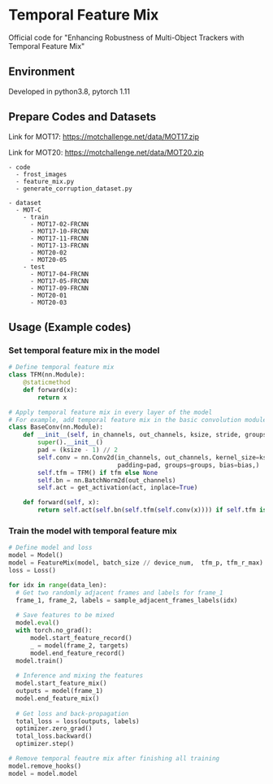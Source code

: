 # Temporal Feature Mix
Official code for "Enhancing Robustness of Multi-Object Trackers with Temporal Feature Mix"

## Environment
Developed in python3.8, pytorch 1.11

## Prepare Codes and Datasets
Link for MOT17: https://motchallenge.net/data/MOT17.zip

Link for MOT20: https://motchallenge.net/data/MOT20.zip

```
- code
  - frost_images
  - feature_mix.py
  - generate_corruption_dataset.py

- dataset
  - MOT-C
    - train
      - MOT17-02-FRCNN
      - MOT17-10-FRCNN
      - MOT17-11-FRCNN
      - MOT17-13-FRCNN
      - MOT20-02
      - MOT20-05
    - test
      - MOT17-04-FRCNN
      - MOT17-05-FRCNN
      - MOT17-09-FRCNN
      - MOT20-01
      - MOT20-03
```

## Usage (Example codes)
### Set temporal feature mix in the model
```python
# Define temporal feature mix
class TFM(nn.Module):
    @staticmethod
    def forward(x):
        return x

# Apply temporal feature mix in every layer of the model
# For example, add temporal feature mix in the basic convolution module of the model
class BaseConv(nn.Module):
    def __init__(self, in_channels, out_channels, ksize, stride, groups=1, bias=False, act="silu", tfm=False):
        super().__init__()
        pad = (ksize - 1) // 2
        self.conv = nn.Conv2d(in_channels, out_channels, kernel_size=ksize, stride=stride,
                              padding=pad, groups=groups, bias=bias,)
        self.tfm = TFM() if tfm else None
        self.bn = nn.BatchNorm2d(out_channels)
        self.act = get_activation(act, inplace=True)

    def forward(self, x):
        return self.act(self.bn(self.tfm(self.conv(x)))) if self.tfm is not None else self.act(self.bn(self.conv(x)))
```

### Train the model with temporal feature mix
```python
# Define model and loss
model = Model()
model = FeatureMix(model, batch_size // device_num,  tfm_p, tfm_r_max)
loss = Loss()

for idx in range(data_len):
  # Get two randomly adjacent frames and labels for frame_1
  frame_1, frame_2, labels = sample_adjacent_frames_labels(idx)
  
  # Save features to be mixed
  model.eval()
  with torch.no_grad():
      model.start_feature_record()
      _ = model(frame_2, targets)
      model.end_feature_record()
  model.train()
  
  # Inference and mixing the features
  model.start_feature_mix()
  outputs = model(frame_1)
  model.end_feature_mix()
  
  # Get loss and back-propagation
  total_loss = loss(outputs, labels)
  optimizer.zero_grad()
  total_loss.backward()
  optimizer.step()

# Remove temporal feautre mix after finishing all training
model.remove_hooks()
model = model.model
```
